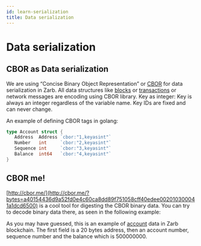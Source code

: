 ```yaml
---
id: learn-serialization
title: Data serialization
---
```


# Data serialization

## CBOR as Data serialization

We are using “Concise Binary Object Representation” or [CBOR](https://tools.ietf.org/html/rfc7049)
for data serialization in Zarb. All data structures like [blocks](./learn-block) or
[transactions](./transaction-format.md) or network messages are encoding using CBOR library. Key as
integer: Key is always an integer regardless of the variable name. Key IDs are fixed and can never
change.

An example of defining CBOR tags in golang:

```go
type Account struct {
   Address  Address `cbor:"1,keyasint"`
   Number   int     `cbor:"2,keyasint"`
   Sequence int     `cbor:"3,keyasint"`
   Balance  int64   `cbor:"4,keyasint"`
}
```

## CBOR me!

[http://cbor.me/](http://cbor.me/?bytes=a40154436d9a52fd0e4c60ca8dd89f751058cff40edee002010300041a1dcd6500)
is a cool tool for digesting the CBOR binary data. You can try to decode binary data there, as seen
in the following example:

<hexdump bytes="a40154436d9a52fd0e4c60ca8dd89f751058cff40edee002010300041a1dcd6500" />

As you may have guessed, this is an example of [account](./learn-account.md) data in Zarb
blockchain. The first field is a 20 bytes address, then an account number, sequence number and the
balance which is 500000000.
